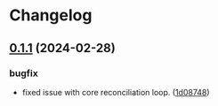 # Changelog

## [0.1.1](https://github.com/robbert229/pihole-operator/compare/v0.1.0...v0.1.1) (2024-02-28)


### bugfix

* fixed issue with core reconciliation loop. ([1d08748](https://github.com/robbert229/pihole-operator/commit/1d087482c8e2e3e0596055b1bf1a7bcf6205c130))
